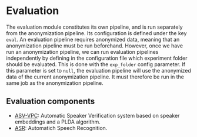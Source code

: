 # Evaluation

The evaluation module constitutes its own pipeline, and is run separately from the anonymization pipeline. Its configuration is defined under the key `eval`. An evaluation pipeline requires anonymized data, meaning that an anonymization pipeline must be run beforehand. However, once we have run an anonymization pipeline, we can run evaluation pipelines independently by defining in the configuration file which experiment folder should be evaluated. This is done with the `exp_folder` config parameter. If this parameter is set to `null`, the evaluation pipeline will use the anonymized data of the current anonymization pipeline. It must therefore be run in the same job as the anonymization pipeline.

## Evaluation components

- [ASV-VPC](components/evaluation/spkid_plda.md): Automatic Speaker Verification system based on speaker embeddings and a PLDA algorithm.
- [ASR](components/featex/asr.md): Automatich Speech Recognition.

